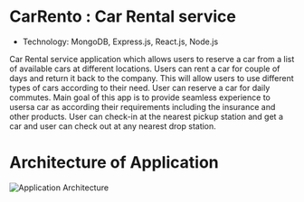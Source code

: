 # CarRento : Car Rental service
* Technology: MongoDB, Express.js, React.js, Node.js

Car Rental service application which allows users to reserve a car from a list of available cars at different locations. Users can rent a car for couple of days and return it back to the company. This will allow users to use different types of cars according to their need. User can reserve a car for daily commutes. Main goal of this app is to provide seamless experience to usersa car as according their requirements including the insurance and other products. User can check-in at the nearest pickup station and get a car and user can check out at any nearest drop station.

# Architecture of Application
![Application Architecture](https://user-images.githubusercontent.com/28856734/188285664-09a8dc6c-a11a-4af1-bede-16c398431c97.jpg)
